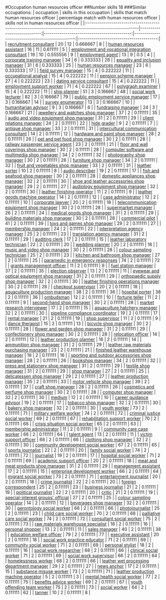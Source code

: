 #Occupation human resources officer
##Number skills 18
###Similar occupations:
| occupation                                                                                              |   skills in this occupation |   skills that match human resources officer |   percentage match with human resources officer |   skills not in human resources officer |
|:--------------------------------------------------------------------------------------------------------|----------------------------:|--------------------------------------------:|------------------------------------------------:|----------------------------------------:|
| [recruitment consultant](recruitment_consultant.md)                                                     |                          20 |                                          12 |                                        0.666667 |                                       8 |
| [human resources assistant](human_resources_assistant.md)                                               |                          16 |                                          11 |                                        0.611111 |                                       5 |
| [employment and vocational integration consultant](employment_and_vocational_integration_consultant.md) |                          19 |                                          10 |                                        0.555556 |                                       9 |
| [employment agent](employment_agent.md)                                                                 |                          13 |                                           9 |                                        0.5      |                                       4 |
| [corporate training manager](corporate_training_manager.md)                                             |                          34 |                                           6 |                                        0.333333 |                                      28 |
| [equality and inclusion manager](equality_and_inclusion_manager.md)                                     |                          31 |                                           6 |                                        0.333333 |                                      25 |
| [human resources manager](human_resources_manager.md)                                                   |                          23 |                                           6 |                                        0.333333 |                                      17 |
| [field survey manager](field_survey_manager.md)                                                         |                          15 |                                           4 |                                        0.222222 |                                      11 |
| [occupational analyst](occupational_analyst.md)                                                         |                          15 |                                           4 |                                        0.222222 |                                      11 |
| [pension scheme manager](pension_scheme_manager.md)                                                     |                          27 |                                           4 |                                        0.222222 |                                      23 |
| [dating service consultant](dating_service_consultant.md)                                               |                          15 |                                           4 |                                        0.222222 |                                      11 |
| [employment support worker](employment_support_worker.md)                                               |                          71 |                                           4 |                                        0.222222 |                                      67 |
| [polygraph examiner](polygraph_examiner.md)                                                             |                          15 |                                           4 |                                        0.222222 |                                      11 |
| [ship planner](ship_planner.md)                                                                         |                          51 |                                           3 |                                        0.166667 |                                      48 |
| [social work lecturer](social_work_lecturer.md)                                                         |                          82 |                                           3 |                                        0.166667 |                                      79 |
| [public employment service manager](public_employment_service_manager.md)                               |                          17 |                                           3 |                                        0.166667 |                                      14 |
| [survey enumerator](survey_enumerator.md)                                                               |                          13 |                                           3 |                                        0.166667 |                                      10 |
| [humanitarian advisor](humanitarian_advisor.md)                                                         |                           9 |                                           3 |                                        0.166667 |                                       6 |
| [fundraising manager](fundraising_manager.md)                                                           |                          24 |                                           3 |                                        0.166667 |                                      21 |
| [jewellery and watches shop manager](jewellery_and_watches_shop_manager.md)                             |                          37 |                                           2 |                                        0.111111 |                                      35 |
| [audio and video equipment shop manager](audio_and_video_equipment_shop_manager.md)                     |                          31 |                                           2 |                                        0.111111 |                                      29 |
| [client relations manager](client_relations_manager.md)                                                 |                          24 |                                           2 |                                        0.111111 |                                      22 |
| [hide grader](hide_grader.md)                                                                           |                           9 |                                           2 |                                        0.111111 |                                       7 |
| [antique shop manager](antique_shop_manager.md)                                                         |                          33 |                                           2 |                                        0.111111 |                                      31 |
| [intercultural communication consultant](intercultural_communication_consultant.md)                     |                          14 |                                           2 |                                        0.111111 |                                      12 |
| [hardware and paint shop manager](hardware_and_paint_shop_manager.md)                                   |                          28 |                                           2 |                                        0.111111 |                                      26 |
| [pet and pet food shop manager](pet_and_pet_food_shop_manager.md)                                       |                          30 |                                           2 |                                        0.111111 |                                      28 |
| [railway passenger service agent](railway_passenger_service_agent.md)                                   |                          23 |                                           2 |                                        0.111111 |                                      21 |
| [floor and wall coverings shop manager](floor_and_wall_coverings_shop_manager.md)                       |                          30 |                                           2 |                                        0.111111 |                                      28 |
| [computer software and multimedia shop manager](computer_software_and_multimedia_shop_manager.md)       |                          34 |                                           2 |                                        0.111111 |                                      32 |
| [photography shop manager](photography_shop_manager.md)                                                 |                          30 |                                           2 |                                        0.111111 |                                      28 |
| [furniture shop manager](furniture_shop_manager.md)                                                     |                          34 |                                           2 |                                        0.111111 |                                      32 |
| [fruit and vegetables shop manager](fruit_and_vegetables_shop_manager.md)                               |                          33 |                                           2 |                                        0.111111 |                                      31 |
| [leather sorter](leather_sorter.md)                                                                     |                          10 |                                           2 |                                        0.111111 |                                       8 |
| [audio describer](audio_describer.md)                                                                   |                          19 |                                           2 |                                        0.111111 |                                      17 |
| [fish and seafood shop manager](fish_and_seafood_shop_manager.md)                                       |                          30 |                                           2 |                                        0.111111 |                                      28 |
| [domestic appliances shop manager](domestic_appliances_shop_manager.md)                                 |                          32 |                                           2 |                                        0.111111 |                                      30 |
| [shoe and leather accessories shop manager](shoe_and_leather_accessories_shop_manager.md)               |                          29 |                                           2 |                                        0.111111 |                                      27 |
| [audiology equipment shop manager](audiology_equipment_shop_manager.md)                                 |                          32 |                                           2 |                                        0.111111 |                                      30 |
| [leather finishing operator](leather_finishing_operator.md)                                             |                          11 |                                           2 |                                        0.111111 |                                       9 |
| [leather goods machine operator](leather_goods_machine_operator.md)                                     |                          14 |                                           2 |                                        0.111111 |                                      12 |
| [case administrator](case_administrator.md)                                                             |                          12 |                                           2 |                                        0.111111 |                                      10 |
| [corporate lawyer](corporate_lawyer.md)                                                                 |                          20 |                                           2 |                                        0.111111 |                                      18 |
| [telecommunication equipment shop manager](telecommunication_equipment_shop_manager.md)                 |                          30 |                                           2 |                                        0.111111 |                                      28 |
| [supermarket manager](supermarket_manager.md)                                                           |                          26 |                                           2 |                                        0.111111 |                                      24 |
| [medical goods shop manager](medical_goods_shop_manager.md)                                             |                          31 |                                           2 |                                        0.111111 |                                      29 |
| [building materials shop manager](building_materials_shop_manager.md)                                   |                          30 |                                           2 |                                        0.111111 |                                      28 |
| [commercial pilot](commercial_pilot.md)                                                                 |                          41 |                                           2 |                                        0.111111 |                                      39 |
| [toys and games shop manager](toys_and_games_shop_manager.md)                                           |                          29 |                                           2 |                                        0.111111 |                                      27 |
| [membership manager](membership_manager.md)                                                             |                          24 |                                           2 |                                        0.111111 |                                      22 |
| [interpretation agency manager](interpretation_agency_manager.md)                                       |                          25 |                                           2 |                                        0.111111 |                                      23 |
| [translation agency manager](translation_agency_manager.md)                                             |                          31 |                                           2 |                                        0.111111 |                                      29 |
| [auditing clerk](auditing_clerk.md)                                                                     |                          17 |                                           2 |                                        0.111111 |                                      15 |
| [leather laboratory technician](leather_laboratory_technician.md)                                       |                          22 |                                           2 |                                        0.111111 |                                      20 |
| [wedding planner](wedding_planner.md)                                                                   |                          20 |                                           2 |                                        0.111111 |                                      18 |
| [music and video shop manager](music_and_video_shop_manager.md)                                         |                          30 |                                           2 |                                        0.111111 |                                      28 |
| [colour sampling technician](colour_sampling_technician.md)                                             |                          25 |                                           2 |                                        0.111111 |                                      23 |
| [kitchen and bathroom shop manager](kitchen_and_bathroom_shop_manager.md)                               |                          27 |                                           2 |                                        0.111111 |                                      25 |
| [paramedic in emergency responses](paramedic_in_emergency_responses.md)                                 |                          74 |                                           2 |                                        0.111111 |                                      72 |
| [grants management officer](grants_management_officer.md)                                               |                          11 |                                           2 |                                        0.111111 |                                       9 |
| [fuel station manager](fuel_station_manager.md)                                                         |                          37 |                                           2 |                                        0.111111 |                                      35 |
| [election observer](election_observer.md)                                                               |                          13 |                                           2 |                                        0.111111 |                                      11 |
| [eyewear and optical equipment shop manager](eyewear_and_optical_equipment_shop_manager.md)             |                          31 |                                           2 |                                        0.111111 |                                      29 |
| [orthopaedic supply shop manager](orthopaedic_supply_shop_manager.md)                                   |                          32 |                                           2 |                                        0.111111 |                                      30 |
| [leather finishing operations manager](leather_finishing_operations_manager.md)                         |                          30 |                                           2 |                                        0.111111 |                                      28 |
| [checkout supervisor](checkout_supervisor.md)                                                           |                          20 |                                           2 |                                        0.111111 |                                      18 |
| [aquaculture production manager](aquaculture_production_manager.md)                                     |                          38 |                                           2 |                                        0.111111 |                                      36 |
| [hospital porter](hospital_porter.md)                                                                   |                          38 |                                           2 |                                        0.111111 |                                      36 |
| [ombudsman](ombudsman.md)                                                                               |                          12 |                                           2 |                                        0.111111 |                                      10 |
| [fortune teller](fortune_teller.md)                                                                     |                          11 |                                           2 |                                        0.111111 |                                       9 |
| [second-hand shop manager](second-hand_shop_manager.md)                                                 |                          30 |                                           2 |                                        0.111111 |                                      28 |
| [market research interviewer](market_research_interviewer.md)                                           |                          17 |                                           2 |                                        0.111111 |                                      15 |
| [aquaculture hatchery manager](aquaculture_hatchery_manager.md)                                         |                          32 |                                           2 |                                        0.111111 |                                      30 |
| [pipeline compliance coordinator](pipeline_compliance_coordinator.md)                                   |                          19 |                                           2 |                                        0.111111 |                                      17 |
| [rental manager](rental_manager.md)                                                                     |                          21 |                                           2 |                                        0.111111 |                                      19 |
| [shop supervisor](shop_supervisor.md)                                                                   |                          11 |                                           2 |                                        0.111111 |                                       9 |
| [dance therapist](dance_therapist.md)                                                                   |                          15 |                                           2 |                                        0.111111 |                                      13 |
| [bicycle shop manager](bicycle_shop_manager.md)                                                         |                          30 |                                           2 |                                        0.111111 |                                      28 |
| [flower and garden shop manager](flower_and_garden_shop_manager.md)                                     |                          31 |                                           2 |                                        0.111111 |                                      29 |
| [confectionery shop manager](confectionery_shop_manager.md)                                             |                          30 |                                           2 |                                        0.111111 |                                      28 |
| [relocation officer](relocation_officer.md)                                                             |                          14 |                                           2 |                                        0.111111 |                                      12 |
| [leather production planner](leather_production_planner.md)                                             |                          16 |                                           2 |                                        0.111111 |                                      14 |
| [ammunition shop manager](ammunition_shop_manager.md)                                                   |                          31 |                                           2 |                                        0.111111 |                                      29 |
| [leather raw materials purchasing manager](leather_raw_materials_purchasing_manager.md)                 |                          23 |                                           2 |                                        0.111111 |                                      21 |
| [finished leather warehouse manager](finished_leather_warehouse_manager.md)                             |                          18 |                                           2 |                                        0.111111 |                                      16 |
| [sporting and outdoor accessories shop manager](sporting_and_outdoor_accessories_shop_manager.md)       |                          28 |                                           2 |                                        0.111111 |                                      26 |
| [bookshop manager](bookshop_manager.md)                                                                 |                          34 |                                           2 |                                        0.111111 |                                      32 |
| [press and stationery shop manager](press_and_stationery_shop_manager.md)                               |                          31 |                                           2 |                                        0.111111 |                                      29 |
| [textile shop manager](textile_shop_manager.md)                                                         |                          31 |                                           2 |                                        0.111111 |                                      29 |
| [shop manager](shop_manager.md)                                                                         |                          27 |                                           2 |                                        0.111111 |                                      25 |
| [delicatessen shop manager](delicatessen_shop_manager.md)                                               |                          29 |                                           2 |                                        0.111111 |                                      27 |
| [leather production manager](leather_production_manager.md)                                             |                          35 |                                           2 |                                        0.111111 |                                      33 |
| [motor vehicle shop manager](motor_vehicle_shop_manager.md)                                             |                          39 |                                           2 |                                        0.111111 |                                      37 |
| [craft shop manager](craft_shop_manager.md)                                                             |                          28 |                                           2 |                                        0.111111 |                                      26 |
| [cosmetics and perfume shop manager](cosmetics_and_perfume_shop_manager.md)                             |                          30 |                                           2 |                                        0.111111 |                                      28 |
| [computer shop manager](computer_shop_manager.md)                                                       |                          32 |                                           2 |                                        0.111111 |                                      30 |
| [medium](medium.md)                                                                                     |                          12 |                                           2 |                                        0.111111 |                                      10 |
| [career guidance advisor](career_guidance_advisor.md)                                                   |                          19 |                                           2 |                                        0.111111 |                                      17 |
| [tobacco shop manager](tobacco_shop_manager.md)                                                         |                          32 |                                           2 |                                        0.111111 |                                      30 |
| [bakery shop manager](bakery_shop_manager.md)                                                           |                          32 |                                           2 |                                        0.111111 |                                      30 |
| [youth worker](youth_worker.md)                                                                         |                          73 |                                           2 |                                        0.111111 |                                      71 |
| [military welfare worker](military_welfare_worker.md)                                                   |                          74 |                                           2 |                                        0.111111 |                                      72 |
| [criminal justice social worker](criminal_justice_social_worker.md)                                     |                          69 |                                           2 |                                        0.111111 |                                      67 |
| [rehabilitation support worker](rehabilitation_support_worker.md)                                       |                          70 |                                           2 |                                        0.111111 |                                      68 |
| [crisis situation social worker](crisis_situation_social_worker.md)                                     |                          65 |                                           2 |                                        0.111111 |                                      63 |
| [membership administrator](membership_administrator.md)                                                 |                          11 |                                           2 |                                        0.111111 |                                       9 |
| [community care case worker](community_care_case_worker.md)                                             |                          66 |                                           2 |                                        0.111111 |                                      64 |
| [talent agent](talent_agent.md)                                                                         |                          13 |                                           2 |                                        0.111111 |                                      11 |
| [victim support officer](victim_support_officer.md)                                                     |                          68 |                                           2 |                                        0.111111 |                                      66 |
| [clothing shop manager](clothing_shop_manager.md)                                                       |                          32 |                                           2 |                                        0.111111 |                                      30 |
| [community development social worker](community_development_social_worker.md)                           |                          67 |                                           2 |                                        0.111111 |                                      65 |
| [sports journalist](sports_journalist.md)                                                               |                          22 |                                           2 |                                        0.111111 |                                      20 |
| [family social worker](family_social_worker.md)                                                         |                          74 |                                           2 |                                        0.111111 |                                      72 |
| [journalist](journalist.md)                                                                             |                          19 |                                           2 |                                        0.111111 |                                      17 |
| [hospital social worker](hospital_social_worker.md)                                                     |                          71 |                                           2 |                                        0.111111 |                                      69 |
| [academic support officer](academic_support_officer.md)                                                 |                          20 |                                           2 |                                        0.111111 |                                      18 |
| [meat and meat products shop manager](meat_and_meat_products_shop_manager.md)                           |                          31 |                                           2 |                                        0.111111 |                                      29 |
| [management assistant](management_assistant.md)                                                         |                          17 |                                           2 |                                        0.111111 |                                      15 |
| [enterprise development worker](enterprise_development_worker.md)                                       |                          66 |                                           2 |                                        0.111111 |                                      64 |
| [migrant social worker](migrant_social_worker.md)                                                       |                          73 |                                           2 |                                        0.111111 |                                      71 |
| [entertainment journalist](entertainment_journalist.md)                                                 |                          20 |                                           2 |                                        0.111111 |                                      18 |
| [crime journalist](crime_journalist.md)                                                                 |                          22 |                                           2 |                                        0.111111 |                                      20 |
| [foreign correspondent](foreign_correspondent.md)                                                       |                          25 |                                           2 |                                        0.111111 |                                      23 |
| [business journalist](business_journalist.md)                                                           |                          21 |                                           2 |                                        0.111111 |                                      19 |
| [political journalist](political_journalist.md)                                                         |                          22 |                                           2 |                                        0.111111 |                                      20 |
| [critic](critic.md)                                                                                     |                          21 |                                           2 |                                        0.111111 |                                      19 |
| [special-interest groups' official](special-interest_groups'_official.md)                               |                          27 |                                           2 |                                        0.111111 |                                      25 |
| [colour sampling operator](colour_sampling_operator.md)                                                 |                          14 |                                           2 |                                        0.111111 |                                      12 |
| [beverages shop manager](beverages_shop_manager.md)                                                     |                          32 |                                           2 |                                        0.111111 |                                      30 |
| [gerontology social worker](gerontology_social_worker.md)                                               |                          68 |                                           2 |                                        0.111111 |                                      66 |
| [photojournalist](photojournalist.md)                                                                   |                          25 |                                           2 |                                        0.111111 |                                      23 |
| [child care social worker](child_care_social_worker.md)                                                 |                          70 |                                           2 |                                        0.111111 |                                      68 |
| [palliative care social worker](palliative_care_social_worker.md)                                       |                          74 |                                           2 |                                        0.111111 |                                      72 |
| [consultant social worker](consultant_social_worker.md)                                                 |                          75 |                                           2 |                                        0.111111 |                                      73 |
| [raw materials warehouse specialist](raw_materials_warehouse_specialist.md)                             |                          18 |                                           2 |                                        0.111111 |                                      16 |
| [personal shopper](personal_shopper.md)                                                                 |                          13 |                                           2 |                                        0.111111 |                                      11 |
| [sales manager](sales_manager.md)                                                                       |                          40 |                                           2 |                                        0.111111 |                                      38 |
| [education welfare officer](education_welfare_officer.md)                                               |                          79 |                                           2 |                                        0.111111 |                                      77 |
| [executive assistant](executive_assistant.md)                                                           |                          20 |                                           2 |                                        0.111111 |                                      18 |
| [social work practice educator](social_work_practice_educator.md)                                       |                          71 |                                           2 |                                        0.111111 |                                      69 |
| [community social worker](community_social_worker.md)                                                   |                          71 |                                           2 |                                        0.111111 |                                      69 |
| [personal stylist](personal_stylist.md)                                                                 |                          18 |                                           2 |                                        0.111111 |                                      16 |
| [social work researcher](social_work_researcher.md)                                                     |                          68 |                                           2 |                                        0.111111 |                                      66 |
| [clinical social worker](clinical_social_worker.md)                                                     |                          71 |                                           2 |                                        0.111111 |                                      69 |
| [social work supervisor](social_work_supervisor.md)                                                     |                          66 |                                           2 |                                        0.111111 |                                      64 |
| [homelessness worker](homelessness_worker.md)                                                           |                          68 |                                           2 |                                        0.111111 |                                      66 |
| [leather wet processing department manager](leather_wet_processing_department_manager.md)               |                          29 |                                           2 |                                        0.111111 |                                      27 |
| [news anchor](news_anchor.md)                                                                           |                          17 |                                           2 |                                        0.111111 |                                      15 |
| [substance misuse worker](substance_misuse_worker.md)                                                   |                          73 |                                           2 |                                        0.111111 |                                      71 |
| [leather production machine operator](leather_production_machine_operator.md)                           |                           5 |                                           2 |                                        0.111111 |                                       3 |
| [mental health social worker](mental_health_social_worker.md)                                           |                          77 |                                           2 |                                        0.111111 |                                      75 |
| [benefits advice worker](benefits_advice_worker.md)                                                     |                          69 |                                           2 |                                        0.111111 |                                      67 |
| [youth offending team worker](youth_offending_team_worker.md)                                           |                          75 |                                           2 |                                        0.111111 |                                      73 |
| [social worker](social_worker.md)                                                                       |                          64 |                                           2 |                                        0.111111 |                                      62 |
| [tanner](tanner.md)                                                                                     |                          10 |                                           2 |                                        0.111111 |                                       8 |
